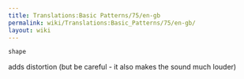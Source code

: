 ```yaml
---
title: Translations:Basic Patterns/75/en-gb
permalink: wiki/Translations:Basic_Patterns/75/en-gb/
layout: wiki
---
```


``` Haskell
shape
```

adds distortion (but be careful - it also makes the sound much louder)
